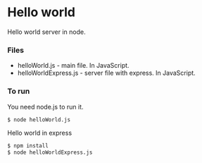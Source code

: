 # Hello world

Hello world server in node.

### Files
* helloWorld.js - main file. In JavaScript.
* helloWorldExpress.js - server file with express. In JavaScript.


### To run
You need node.js to run it.
```sh
$ node helloWorld.js
```
Hello world in express
```sh
$ npm install
$ node helloWorldExpress.js
```
